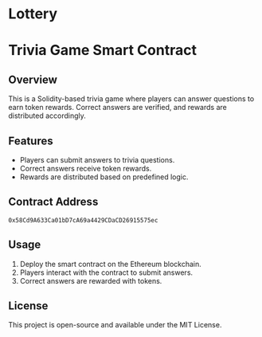 # Lottery
# Trivia Game Smart Contract

## Overview
This is a Solidity-based trivia game where players can answer questions to earn token rewards. Correct answers are verified, and rewards are distributed accordingly.

## Features
- Players can submit answers to trivia questions.
- Correct answers receive token rewards.
- Rewards are distributed based on predefined logic.

## Contract Address
```
0x58Cd9A633Ca01bD7cA69a4429CDaCD26915575ec
```

## Usage
1. Deploy the smart contract on the Ethereum blockchain.
2. Players interact with the contract to submit answers.
3. Correct answers are rewarded with tokens.

## License
This project is open-source and available under the MIT License.

